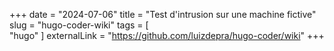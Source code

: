 +++
date = "2024-07-06"
title = "Test d'intrusion sur une machine fictive"
slug = "hugo-coder-wiki"
tags = [    
    "hugo"
]
externalLink = "https://github.com/luizdepra/hugo-coder/wiki"
+++
